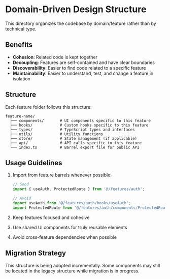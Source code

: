 
# Domain-Driven Design Structure

This directory organizes the codebase by domain/feature rather than by technical type.

## Benefits

- **Cohesion**: Related code is kept together
- **Decoupling**: Features are self-contained and have clear boundaries
- **Discoverability**: Easier to find code related to a specific feature
- **Maintainability**: Easier to understand, test, and change a feature in isolation

## Structure

Each feature folder follows this structure:

```
feature-name/
  ├── components/       # UI components specific to this feature
  ├── hooks/            # Custom hooks specific to this feature
  ├── types/            # TypeScript types and interfaces
  ├── utils/            # Utility functions
  ├── store/            # State management (if applicable)
  ├── api/              # API calls specific to this feature
  └── index.ts          # Barrel export file for public API
```

## Usage Guidelines

1. Import from feature barrels whenever possible:
   ```typescript
   // Good
   import { useAuth, ProtectedRoute } from '@/features/auth';
   
   // Avoid
   import useAuth from '@/features/auth/hooks/useAuth';
   import ProtectedRoute from '@/features/auth/components/ProtectedRoute';
   ```

2. Keep features focused and cohesive
3. Use shared UI components for truly reusable elements
4. Avoid cross-feature dependencies when possible

## Migration Strategy

This structure is being adopted incrementally. Some components may still be located
in the legacy structure while migration is in progress.
